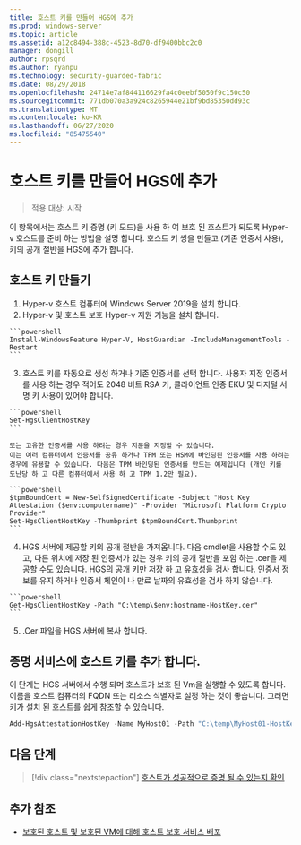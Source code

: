 ```yaml
---
title: 호스트 키를 만들어 HGS에 추가
ms.prod: windows-server
ms.topic: article
ms.assetid: a12c8494-388c-4523-8d70-df9400bbc2c0
manager: dongill
author: rpsqrd
ms.author: ryanpu
ms.technology: security-guarded-fabric
ms.date: 08/29/2018
ms.openlocfilehash: 24714e7af844116629fa4c0eebf5050f9c150c50
ms.sourcegitcommit: 771db070a3a924c8265944e21bf9bd85350dd93c
ms.translationtype: MT
ms.contentlocale: ko-KR
ms.lasthandoff: 06/27/2020
ms.locfileid: "85475540"
---
```

# <a name="create-a-host-key-and-add-it-to-hgs"></a>호스트 키를 만들어 HGS에 추가

>적용 대상: 시작


이 항목에서는 호스트 키 증명 (키 모드)을 사용 하 여 보호 된 호스트가 되도록 Hyper-v 호스트를 준비 하는 방법을 설명 합니다. 호스트 키 쌍을 만들고 (기존 인증서 사용), 키의 공개 절반을 HGS에 추가 합니다.

## <a name="create-a-host-key"></a>호스트 키 만들기

1.    Hyper-v 호스트 컴퓨터에 Windows Server 2019을 설치 합니다.
2.    Hyper-v 및 호스트 보호 Hyper-v 지원 기능을 설치 합니다.

    ```powershell
    Install-WindowsFeature Hyper-V, HostGuardian -IncludeManagementTools -Restart
    ```

3.    호스트 키를 자동으로 생성 하거나 기존 인증서를 선택 합니다. 사용자 지정 인증서를 사용 하는 경우 적어도 2048 비트 RSA 키, 클라이언트 인증 EKU 및 디지털 서명 키 사용이 있어야 합니다.

    ```powershell
    Set-HgsClientHostKey
    ```

    또는 고유한 인증서를 사용 하려는 경우 지문을 지정할 수 있습니다.
    이는 여러 컴퓨터에서 인증서를 공유 하거나 TPM 또는 HSM에 바인딩된 인증서를 사용 하려는 경우에 유용할 수 있습니다. 다음은 TPM 바인딩된 인증서를 만드는 예제입니다 (개인 키를 도난당 하 고 다른 컴퓨터에서 사용 하 고 TPM 1.2만 필요).

    ```powershell
    $tpmBoundCert = New-SelfSignedCertificate -Subject "Host Key Attestation ($env:computername)" -Provider "Microsoft Platform Crypto Provider"
    Set-HgsClientHostKey -Thumbprint $tpmBoundCert.Thumbprint
    ```

4.    HGS 서버에 제공할 키의 공개 절반을 가져옵니다. 다음 cmdlet을 사용할 수도 있고, 다른 위치에 저장 된 인증서가 있는 경우 키의 공개 절반을 포함 하는 .cer을 제공할 수도 있습니다. HGS의 공개 키만 저장 하 고 유효성을 검사 합니다. 인증서 정보를 유지 하거나 인증서 체인이 나 만료 날짜의 유효성을 검사 하지 않습니다.

    ```powershell
    Get-HgsClientHostKey -Path "C:\temp\$env:hostname-HostKey.cer"
    ```

5.    .Cer 파일을 HGS 서버에 복사 합니다.

## <a name="add-the-host-key-to-the-attestation-service"></a>증명 서비스에 호스트 키를 추가 합니다.

이 단계는 HGS 서버에서 수행 되며 호스트가 보호 된 Vm을 실행할 수 있도록 합니다. 이름을 호스트 컴퓨터의 FQDN 또는 리소스 식별자로 설정 하는 것이 좋습니다. 그러면 키가 설치 된 호스트를 쉽게 참조할 수 있습니다.

```powershell
Add-HgsAttestationHostKey -Name MyHost01 -Path "C:\temp\MyHost01-HostKey.cer"
```

## <a name="next-step"></a>다음 단계

> [!div class="nextstepaction"]
> [호스트가 성공적으로 증명 될 수 있는지 확인](guarded-fabric-confirm-hosts-can-attest-successfully.md)

## <a name="additional-references"></a>추가 참조

- [보호된 호스트 및 보호된 VM에 대해 호스트 보호 서비스 배포](guarded-fabric-deploying-hgs-overview.md)
